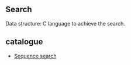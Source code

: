 ## Search

Data structure: C language to achieve the search.

## catalogue

- [Sequence search](search-sequence/README.md)
